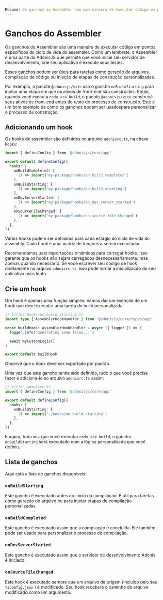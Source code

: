 ```yaml
---
Resumo: Os ganchos do Assembler são uma maneira de executar código em pontos específicos do ciclo de vida do assembler.
---
```


# Ganchos do Assembler

Os ganchos do Assembler são uma maneira de executar código em pontos específicos do ciclo de vida do assembler. Como um lembrete, o Assembler é uma parte do AdonisJS que permite que você inicie seu servidor de desenvolvimento, crie seu aplicativo e execute seus testes.

Esses ganchos podem ser úteis para tarefas como geração de arquivos, compilação de código ou injeção de etapas de construção personalizadas.

Por exemplo, o pacote `@adonisjs/vite` usa o gancho `onBuildStarting` para injetar uma etapa em que os ativos de front-end são construídos. Então, quando você executa `node ace build`, o pacote `@adonisjs/vite` construirá seus ativos de front-end antes do resto do processo de construção. Este é um bom exemplo de como os ganchos podem ser usados ​​para personalizar o processo de construção.

## Adicionando um hook

Os hooks do assembler são definidos no arquivo `adonisrc.ts`, na chave `hooks`:

```ts
import { defineConfig } from '@adonisjs/core/app'

export default defineConfig({
  hooks: {
    onBuildCompleted: [
      () => import('my-package/hooks/on_build_completed')
    ],
    onBuildStarting: [
      () => import('my-package/hooks/on_build_starting')
    ],
    onDevServerStarted: [
      () => import('my-package/hooks/on_dev_server_started')
    ],
    onSourceFileChanged: [
      () => import('my-package/hooks/on_source_file_changed')
    ],
  },
})
```

Vários hooks podem ser definidos para cada estágio do ciclo de vida do assembly. Cada hook é uma matriz de funções a serem executadas.

Recomendamos usar importações dinâmicas para carregar hooks. Isso garante que os hooks não sejam carregados desnecessariamente, mas apenas quando necessário. Se você escrever seu código de hook diretamente no arquivo `adonisrc.ts`, isso pode tornar a inicialização do seu aplicativo mais lenta.

## Crie um hook

Um hook é apenas uma função simples. Vamos dar um exemplo de um hook que deve executar uma tarefa de build personalizada.

```ts
// title: hooks/on_build_starting.ts
import type { AssemblerHookHandler } from '@adonisjs/core/types/app'

const buildHook: AssemblerHookHandler = async ({ logger }) => {
  logger.info('Generating some files...')

  await myCustomLogic()
}

export default buildHook
```

Observe que o hook deve ser exportado por padrão.

Uma vez que este gancho tenha sido definido, tudo o que você precisa fazer é adicioná-lo ao arquivo `adonisrc.ts` assim:

```ts
// title: adonisrc.ts
import { defineConfig } from '@adonisjs/core/app'

export default defineConfig({
  hooks: {
    onBuildStarting: [
      () => import('./hooks/on_build_starting')
    ],
  },
})
```

E agora, toda vez que você executar `node ace build`, o gancho `onBuildStarting` será executado com a lógica personalizada que você definiu.

## Lista de ganchos

Aqui está a lista de ganchos disponíveis:

### `onBuildStarting`

Este gancho é executado antes do início da compilação. É útil para tarefas como geração de arquivo ou para injetar etapas de compilação personalizadas.

### `onBuildCompleted`

Este gancho é executado assim que a compilação é concluída. Ele também pode ser usado para personalizar o processo de compilação.

### `onDevServerStarted`

Este gancho é executado assim que o servidor de desenvolvimento Adonis é iniciado.

### `onSourceFileChanged`

Este hook é executado sempre que um arquivo de origem (incluído pelo seu `tsconfig.json` ) é modificado. Seu hook receberá o caminho do arquivo modificado como um argumento.
